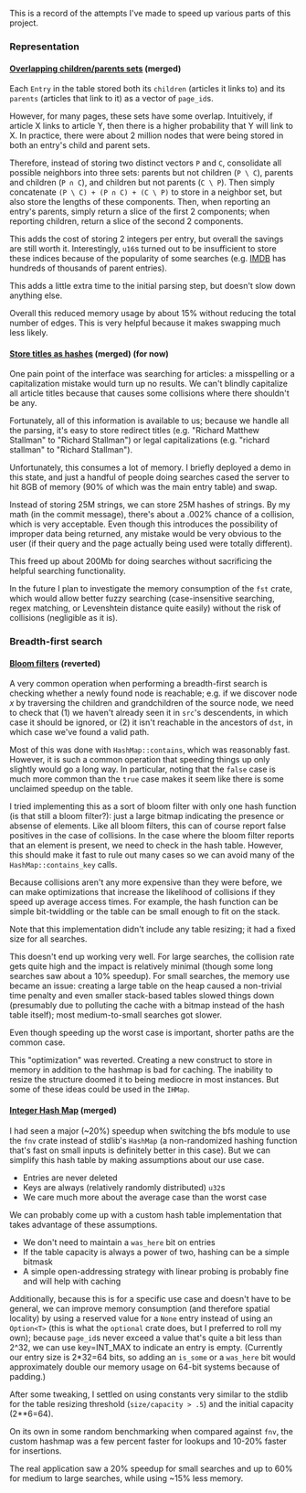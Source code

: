 
This is a record of the attempts I've made to speed up various parts of this project.

### Representation

#### [Overlapping children/parents sets](0e3e7a7) (merged)

Each `Entry` in the table stored both its `children` (articles it links to) and its `parents` (articles that link to it) as a vector of `page_id`s. 

However, for many pages, these sets have some overlap. Intuitively, if article X links to article Y, then there is a higher probability that Y will link to X. In practice, there were about 2 million nodes that were being stored in both an entry's child and parent sets.

Therefore, instead of storing two distinct vectors `P` and `C`, consolidate all possible neighbors into three sets: parents but not children (`P \ C`), parents and children (`P ∩ C`), and children but not parents (`C \ P`). Then simply concatenate `(P \ C) + (P ∩ C) + (C \ P)` to store in a neighbor set, but also store the lengths of these components. Then, when reporting an entry's parents, simply return a slice of the first 2 components; when reporting children, return a slice of the second 2 components.

This adds the cost of storing 2 integers per entry, but overall the savings are still worth it. Interestingly, `u16`s turned out to be insufficient to store these indices because of the popularity of some searches (e.g. [IMDB](https://en.wikipedia.org/wiki/IMDB) has hundreds of thousands of parent entries).

This adds a little extra time to the initial parsing step, but doesn't slow down anything else.

Overall this reduced memory usage by about 15% without reducing the total number of edges. This is very helpful because it makes swapping much less likely.


#### [Store titles as hashes](f571109) (merged) (for now)

One pain point of the interface was searching for articles: a misspelling or a capitalization mistake would turn up no results. We can't blindly capitalize all article titles because that causes some collisions where there shouldn't be any.

Fortunately, all of this information is available to us; because we handle all the parsing, it's easy to store redirect titles (e.g. "Richard Matthew Stallman" to "Richard Stallman") or legal capitalizations (e.g. "richard stallman" to "Richard Stallman").

Unfortunately, this consumes a lot of memory. I briefly deployed a demo in this state, and just a handful of people doing searches cased the server to hit 8GB of memory (90% of which was the main entry table) and swap.

Instead of storing 25M strings, we can store 25M hashes of strings. By my math (in the commit message), there's about a .002% chance of a collision, which is very acceptable. Even though this introduces the possibility of improper data being returned, any mistake would be very obvious to the user (if their query and the page actually being used were totally different).

This freed up about 200Mb for doing searches without sacrificing the helpful searching functionality. 

In the future I plan to investigate the memory consumption of the `fst` crate, which would allow better fuzzy searching (case-insensitive searching, regex matching, or Levenshtein distance quite easily) without the risk of collisions (negligible as it is).


### Breadth-first search

#### [Bloom filters](da56735) (reverted)

A very common operation when performing a breadth-first search is checking whether a newly found node is reachable; e.g. if we discover node *x* by traversing the children and grandchildren of the source node, we need to check that (1) we haven't already seen it in `src`'s descendents, in which case it should be ignored, or (2) it isn't reachable in the ancestors of `dst`, in which case we've found a valid path.

Most of this was done with `HashMap::contains`, which was reasonably fast. 
However, it is such a common operation that speeding things up only slightly would go a long way. 
In particular, noting that the `false` case is much more common than the `true` case makes it seem like there is some unclaimed speedup on the table.

I tried implementing this as a sort of bloom filter with only one hash function (is that still a bloom filter?): just a large bitmap indicating the presence or absense of elements. 
Like all bloom filters, this can of course report false positives in the case of collisions.
In the case where the bloom filter reports that an element is present, we need to check in the hash table.
However, this should make it fast to rule out many cases so we can avoid many of the `HashMap::contains_key` calls.

Because collisions aren't any more expensive than they were before, we can make optimizations that increase the likelihood of collisions if they speed up average access times. For example, the hash function can be simple bit-twiddling or the table can be small enough to fit on the stack.

Note that this implementation didn't include any table resizing; it had a fixed size for all searches.

This doesn't end up working very well. For large searches, the collision rate gets quite high and the impact is relatively minimal (though some long searches saw about a 10% speedup). 
For small searches, the memory use became an issue: creating a large table on the heap caused a non-trivial time penalty and even smaller stack-based tables slowed things down (presumably due to polluting the cache with a bitmap instead of the hash table itself); most medium-to-small searches got slower.

Even though speeding up the worst case is important, shorter paths are the common case. 

This "optimization" was reverted. Creating a new construct to store in memory in addition to the hashmap is bad for caching. The inability to resize the structure doomed it to being mediocre in most instances. But some of these ideas could be used in the `IHMap`.

#### [Integer Hash Map](aae33d4) (merged)

I had seen a major (~20%) speedup when switching the bfs module to use the `fnv` crate instead of stdlib's `HashMap` (a non-randomized hashing function that's fast on small inputs is definitely better in this case). 
But we can simplify this hash table by making assumptions about our use case.

* Entries are never deleted
* Keys are always (relatively randomly distributed) `u32`s
* We care much more about the average case than the worst case

We can probably come up with a custom hash table implementation that takes advantage of these assumptions.

* We don't need to maintain a `was_here` bit on entries
* If the table capacity is always a power of two, hashing can be a simple bitmask
* A simple open-addressing strategy with linear probing is probably fine and will help with caching

Additionally, because this is for a specific use case and doesn't have to be general, we can improve memory consumption (and therefore spatial locality) by using a reserved value for a `None` entry instead of using an `Option<T>` (this is what the `optional` crate does, but I preferred to roll my own); because `page_id`s never exceed a value that's quite a bit less than 2^32, we can use key=INT\_MAX to indicate an entry is empty. (Currently our entry size is 2*32=64 bits, so adding an `is_some` or a `was_here` bit would approximately double our memory usage on 64-bit systems because of padding.) 

After some tweaking, I settled on using constants very similar to the stdlib for the table resizing threshold (`size/capacity > .5`) and the initial capacity (2**6=64).

On its own in some random benchmarking when compared against `fnv`, the custom hashmap was a few percent faster for lookups and 10-20% faster for insertions.

The real application saw a 20% speedup for small searches and up to 60% for medium to large searches, while using ~15% less memory.




